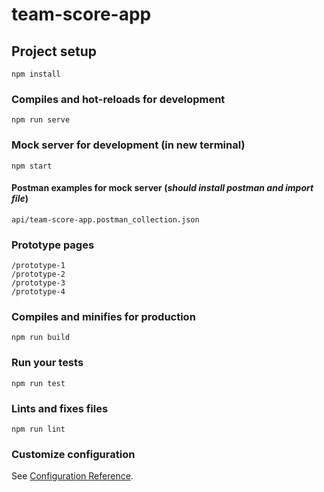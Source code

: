 # team-score-app

## Project setup
```
npm install
```

### Compiles and hot-reloads for development
```
npm run serve
```

### Mock server for development (in new terminal)
```
npm start
```
#### Postman examples for mock server (*should install postman and import file*)
```
api/team-score-app.postman_collection.json
```

### Prototype pages
```
/prototype-1
/prototype-2
/prototype-3
/prototype-4
```

### Compiles and minifies for production
```
npm run build
```

### Run your tests
```
npm run test
```

### Lints and fixes files
```
npm run lint
```

### Customize configuration
See [Configuration Reference](https://cli.vuejs.org/config/).
